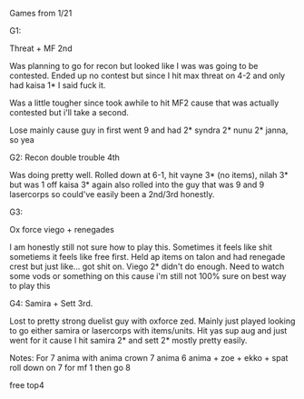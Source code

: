 Games from 1/21

G1:

Threat + MF 2nd

Was planning to go for recon but looked like I was was going to be contested.
Ended up no contest but since I hit max threat on 4-2 and only had kaisa 1* I said fuck it.

Was a little tougher since took awhile to hit MF2 cause that was actually contested but i'll take a second.

Lose mainly cause guy in first went 9 and had 2* syndra 2* nunu 2* janna, so yea

G2:
Recon double trouble 4th

Was doing pretty well. Rolled down at 6-1, hit vayne 3* (no items), nilah 3* but was 1 off kaisa 3* again
also rolled into the guy that was 9 and 9 lasercorps so could've easily been a 2nd/3rd honestly.

G3:

Ox force viego + renegades

I am honestly still not sure how to play this. Sometimes it feels like shit sometiems it feels like free
first. Held ap items on talon and had renegade crest but just like... got shit on. Viego 2* didn't do enough.
Need to watch some vods or something on this cause i'm still not 100% sure on best way to play this

G4:
Samira + Sett 3rd.

Lost to pretty strong duelist guy with oxforce zed. Mainly just played looking to go either samira or 
lasercorps with items/units. Hit yas sup aug and just went for it cause I hit samira 2* and sett 2*
mostly pretty easily.


Notes:
For 7 anima with anima crown
7 anima 
6 anima + zoe + ekko + spat
roll down on 7 for mf 1 then go 8

free top4